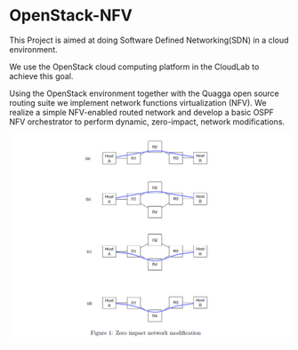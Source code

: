 # OpenStack-NFV

This Project is aimed at doing Software Defined Networking(SDN) in a cloud environment.

We use the OpenStack cloud computing platform in the CloudLab to achieve this goal. 

Using the OpenStack environment together with the Quagga open source routing suite
we implement network functions virtualization (NFV). We realize a simple NFV-enabled 
routed network and develop a basic OSPF NFV orchestrator to perform dynamic, 
zero-impact, network modifications.

![NFV](https://github.com/TejaKommineni/OpenStack-NFV/blob/master/nfv.png)
